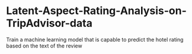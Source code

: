 # Latent-Aspect-Rating-Analysis-on-TripAdvisor-data
Train a machine learning model that is capable to predict the hotel rating based on the text of the review
